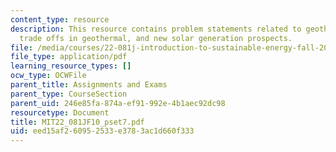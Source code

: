 ```yaml
---
content_type: resource
description: This resource contains problem statements related to geothermal in US,
  trade offs in geothermal, and new solar generation prospects.
file: /media/courses/22-081j-introduction-to-sustainable-energy-fall-2010/eed15af260952533e3783ac1d660f333_MIT22_081JF10_pset7.pdf
file_type: application/pdf
learning_resource_types: []
ocw_type: OCWFile
parent_title: Assignments and Exams
parent_type: CourseSection
parent_uid: 246e85fa-874a-ef91-992e-4b1aec92dc98
resourcetype: Document
title: MIT22_081JF10_pset7.pdf
uid: eed15af2-6095-2533-e378-3ac1d660f333
---
```

